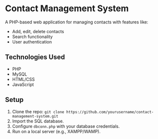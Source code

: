 # Contact Management System

A PHP-based web application for managing contacts with features like:
- Add, edit, delete contacts
- Search functionality
- User authentication

## Technologies Used
- PHP
- MySQL
- HTML/CSS
- JavaScript

## Setup
1. Clone the repo: `git clone https://github.com/yourusername/contact-management-system.git`
2. Import the SQL database.
3. Configure `dbconn.php` with your database credentials.
4. Run on a local server (e.g., XAMPP/WAMP).

